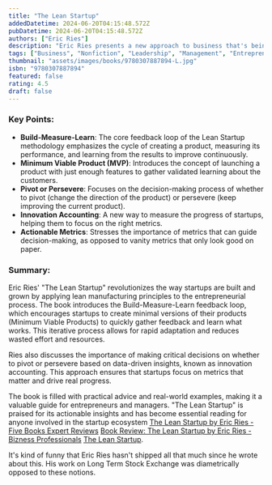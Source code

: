 ```yaml
---
title: "The Lean Startup"
addedDatetime: 2024-06-20T04:15:48.572Z
pubDatetime: 2024-06-20T04:15:48.572Z
authors: ["Eric Ries"]
description: "Eric Ries presents a new approach to business that's being adopted across the globe, changing the way companies are built and new products are launched."
tags: ["Business", "Nonfiction", "Leadership", "Management", "Entrepreneurship", "Self Help"]
thumbnail: "assets/images/books/9780307887894-L.jpg"
isbn: "9780307887894"
featured: false
rating: 4.5
draft: false
---
```


### Key Points:

- **Build-Measure-Learn**: The core feedback loop of the Lean Startup methodology emphasizes the cycle of creating a product, measuring its performance, and learning from the results to improve continuously.
- **Minimum Viable Product (MVP)**: Introduces the concept of launching a product with just enough features to gather validated learning about the customers.
- **Pivot or Persevere**: Focuses on the decision-making process of whether to pivot (change the direction of the product) or persevere (keep improving the current product).
- **Innovation Accounting**: A new way to measure the progress of startups, helping them to focus on the right metrics.
- **Actionable Metrics**: Stresses the importance of metrics that can guide decision-making, as opposed to vanity metrics that only look good on paper.

### Summary:

Eric Ries' "The Lean Startup" revolutionizes the way startups are built and grown by applying lean manufacturing principles to the entrepreneurial process. The book introduces the Build-Measure-Learn feedback loop, which encourages startups to create minimal versions of their products (Minimum Viable Products) to quickly gather feedback and learn what works. This iterative process allows for rapid adaptation and reduces wasted effort and resources.

Ries also discusses the importance of making critical decisions on whether to pivot or persevere based on data-driven insights, known as innovation accounting. This approach ensures that startups focus on metrics that matter and drive real progress.

The book is filled with practical advice and real-world examples, making it a valuable guide for entrepreneurs and managers. "The Lean Startup" is praised for its actionable insights and has become essential reading for anyone involved in the startup ecosystem [The Lean Startup by Eric Ries - Five Books Expert Reviews](https://fivebooks.com/book/lean-startup-eric-ries/) [Book Review: The Lean Startup by Eric Ries - Bizness Professionals](https://biznessprofessionals.com/the-lean-startup-book-review/) [The Lean Startup](https://www.penguin.co.uk/books/185058/the-lean-startup-by-ries-eric/9780670921607).

It's kind of funny that Eric Ries hasn't shipped all that much since he wrote about this. His work on Long Term Stock Exchange was diametrically opposed to these notions. 